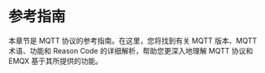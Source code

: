 # 参考指南

本章节是 MQTT 协议的参考指南。在这里，您将找到有关 MQTT 版本、MQTT 术语、功能和 Reason Code 的详细解析，帮助您更深入地理解 MQTT 协议和 EMQX 基于其所提供的功能。